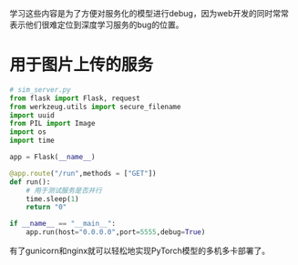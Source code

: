 

<!--
 * @version:
 * @Author:  StevenJokess https://github.com/StevenJokess
 * @Date: 2020-11-12 01:00:01
 * @LastEditors:  StevenJokess https://github.com/StevenJokess
 * @LastEditTime: 2020-12-25 00:14:44
 * @Description:
 * @TODO::
 * @Reference:PyTorch深度学习模型的服务化部署 - 带萝卜的文章 - 知乎
https://zhuanlan.zhihu.com/p/111605233

-->

学习这些内容是为了方便对服务化的模型进行debug，因为web开发的同时常常表示他们很难定位到深度学习服务的bug的位置。



# 用于图片上传的服务

```py
# sim_server.py
from flask import Flask, request
from werkzeug.utils import secure_filename
import uuid
from PIL import Image
import os
import time

app = Flask(__name__)

@app.route("/run",methods = ["GET"])
def run():
    # 用于测试服务是否并行
    time.sleep(1)
    return "0"

if __name__ == "__main__":
    app.run(host="0.0.0.0",port=5555,debug=True)
```



有了gunicorn和nginx就可以轻松地实现PyTorch模型的多机多卡部署了。
